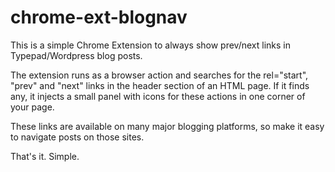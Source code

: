 chrome-ext-blognav
==================

This is a simple Chrome Extension to always show prev/next links in Typepad/Wordpress blog posts.

The extension runs as a browser action and searches for the rel="start", "prev" and "next" links in the
header section of an HTML page. If it finds any, it injects a small panel with icons for these actions
in one corner of your page.

These links are available on many major blogging platforms, so make it easy to navigate posts on those
sites.

That's it. Simple.
 